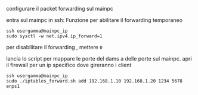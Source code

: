 configurare il packet forwarding sul mainpc

entra sul mainpc in ssh:
Funzione per abilitare il forwarding temporaneo

```
ssh usergamma@mainpc_ip
sudo sysctl -w net.ipv4.ip_forward=1
```

per disabilitare il forwarding , mettere `0`

lancia lo script per mappare le porte del dams a delle porte sul mainpc. apri il firewall per un ip specifico dove gireranno i client

```
ssh usergamma@mainpc_ip
sudo ./iptables_forward.sh add 192.168.1.10 192.168.1.20 1234 5678 enps1
```
